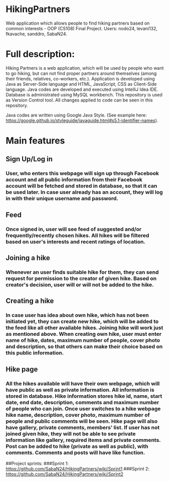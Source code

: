 # HikingPartners
Web application which allows people to find hiking partners based on common interests - OOP (CS108) Final Project.
Users: nodo24, levani132, fkavache, sanddro, SabaN24.

# Full description:
Hiking Partners is a web application, which will be used by people who want to go hiking, but can not find proper partners around themselves (among their friends, relatives, co-workers, etc.). Application is developed using Java as Server-Side language and HTML, JavaScript, CSS as Client-Side language. Java codes are developed and executed using IntelliJ Idea IDE. Database is administrated using MySQL workbench. This repository is used as Version Control tool. All changes applied to code can be seen in this repository.

Java codes are written using Google Java Style. (See example here: https://google.github.io/styleguide/javaguide.html#s5.1-identifier-names).

# Main features
## Sign Up/Log in
### User, who enters this webpage will sign up through Facebook account and all public information from their Facebook account will be fetched and stored in database, so that it can be used later. In case user already has an account, they will log in with their unique username and password.
## Feed
### Once signed in, user will see feed of suggested and/or frequently/recently chosen hikes. All hikes will be filtered based on user's interests and recent ratings of location. 
## Joining a hike
### Whenever an user finds suitable hike for them, they can send request for permission to the creator of given hike. Based on creator's decision, user will or will not be added to the hike.
## Creating a hike
### In case user has idea about own hike, which has not been initiated yet, they can create new hike, which will be added to the feed like all other available hikes. Joining hike will work just as mentioned above. When creating own hike, user must enter name of hike, dates, maximum number of people, cover photo and description, so that others can make their choice based on this public information.
## Hike page
### All the hikes available will have their own webpage, which will have public as well as private information. All information is stored in database. Hike information stores hike id, name, start date, end date, description, comments and maximum number of people who can join. Once user switches to a hike webpage hike name, description, cover photo, maximum number of people and public comments will be seen. Hike page will also have gallery, private comments, members' list. If user has not joined given hike, they will not be able to see private information like gallery, required items and private comments. Post can be added to hike (private as well as public), with comments. Comments and posts will have like function. 

##Project sprints:
###Sprint 1: https://github.com/SabaN24/HikingPartners/wiki/Sprint1
###Sprint 2: https://github.com/SabaN24/HikingPartners/wiki/Sprint2 
